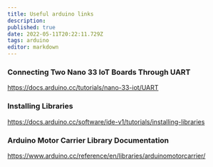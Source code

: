 ```yaml
---
title: Useful arduino links
description: 
published: true
date: 2022-05-11T20:22:11.729Z
tags: arduino
editor: markdown
---
```



### Connecting Two Nano 33 IoT Boards Through UART
https://docs.arduino.cc/tutorials/nano-33-iot/UART

### Installing Libraries
https://docs.arduino.cc/software/ide-v1/tutorials/installing-libraries

### Arduino Motor Carrier Library Documentation
https://www.arduino.cc/reference/en/libraries/arduinomotorcarrier/